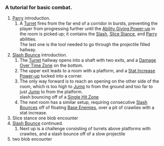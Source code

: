 ### A tutorial for basic combat. 

1. [Parry](../../Player%20Character/Ultion/Abilities/Parry.md) introduction.
	1. A [Turret](../Enviromental%20Features/Harmful/Enemies/Turret.md) fires from the far end of a corridor in bursts, preventing the player from progressing further until the [Ability Giving Power-up](../Enviromental%20Features/Helpful/Power-ups/Ability%20Giving.md) in the room is picked up; it contains the [Slash](../../Player%20Character/Ultion/Abilities/Slash.md), [Slice Stance](../../Player%20Character/Ultion/Abilities/Slice%20Stance.md), and [Parry](../../Player%20Character/Ultion/Abilities/Parry.md) abilities.<br>The last one is the tool needed to go through the projectile filled hallway.
2. [Slash Bounce](../../Player%20Character/Ultion/Abilities/Slash.md) introduction.
	1. The [Turret](../Enviromental%20Features/Harmful/Enemies/Turret.md) hallway opens into a shaft with two exits, and a [Damage Over Time Zone](../Enviromental%20Features/Harmful/Damage%20Zones.md) on the bottom.
	2. The upper exit leads to a room with a platform, and a [Stat Increase Power-up](../Enviromental%20Features/Helpful/Power-ups/Stat%20Increases.md) tucked into a corner.
	3. The only way forward is to reach an opening on the other side of the room, which is too high to [Jump]() to from the ground and too far to just [Jump]() to from the platform.<br>slash bouncing off of a [Single Hit Zone]()
	4. The next room has a similar setup, requiring consecutive [Slash Bounces](../../Player%20Character/Ultion/Abilities/Slash.md) off of floating [Base Enemies](), over a pit of crawlies with a stat increase.
3. Slice stance one blob encounter
4. [Slash Bounce](../../Player%20Character/Ultion/Abilities/Slash.md) continued.
	1. Next up is a challenge consisting of turrets above platforms with crawlies, and a slash bounce off of a slow projectile
4. two blob encounter
